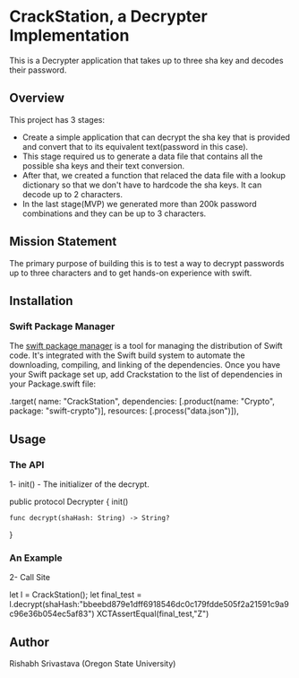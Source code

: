 # CrackStation, a Decrypter Implementation

This is a Decrypter application that takes up to three sha key and decodes their password. 

## Overview

This project has 3 stages:

* Create a simple application that can decrypt the sha key that is provided and convert that to its equivalent text(password in this case).
* This stage required us to generate a data file that contains all the possible sha keys and their text conversion. 
* After that, we created a function that relaced the data file with a lookup dictionary so that we don't have to hardcode the sha keys. It can decode up to 2 characters. 
* In the last stage(MVP) we generated more than 200k password combinations and they can be up to 3 characters. 

## Mission Statement

The primary purpose of building this is to test a way to decrypt passwords up to three characters and to get hands-on experience with swift. 

## Installation

### Swift Package Manager
The [swift package manager](https://www.swift.org/package-manager/) is a tool for managing the distribution of Swift code. It's integrated with the Swift build system to automate the downloading, compiling, and linking of the dependencies. 
Once you have your Swift package set up, add Crackstation to  the list of dependencies in your Package.swift file: 
   
   .target(
            name: "CrackStation",
            dependencies: [.product(name: "Crypto", package: "swift-crypto")],
            resources: [.process("data.json")]),



## Usage

### The API
1- init() - The initializer of the decrypt.

public protocol Decrypter {
    init()

    
    func decrypt(shaHash: String) -> String?
}

### An Example

2- Call Site

let l = CrackStation();
        let final_test = l.decrypt(shaHash:"bbeebd879e1dff6918546dc0c179fdde505f2a21591c9a9c96e36b054ec5af83")
        XCTAssertEqual(final_test,"Z")

## Author
Rishabh Srivastava
(Oregon State University)            


